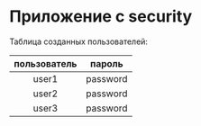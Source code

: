 # Приложение с security


Таблица созданных пользователей:

| пользователь | пароль |
|:------------:|:------:|
| user1 | password |
| user2 | password |
| user3 | password |
